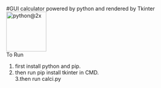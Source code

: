 #GUI calculator powered by python and rendered by Tkinter<br>
<img width="107" alt="python@2x" src="https://user-images.githubusercontent.com/63045639/98789168-f3f24f00-2427-11eb-9ecc-3a172e097e2d.png"><br>
To Run 
1. first install python and pip.<br>
2. then run pip install tkinter in CMD.<br>
3.then run calci.py
